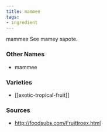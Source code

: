 ```yaml
---
title: mammee
tags:
- ingredient
---
```

mammee See mamey sapote.

### Other Names

* mammee

### Varieties

* [[exotic-tropical-fruit]]

### Sources
* http://foodsubs.com/Fruittroex.html
